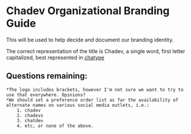 # Chadev Organizational Branding Guide

This will be used to help decide and document our branding identity.

The correct representation of the title is Chadev, a single word, first letter capitalized, best represented in [chatype](http://chatype.com/ "chatype | the typeface for Chattanooga Tennessee")

## Questions remaining:

    *The logo includes brackets, however I'm not sure we want to try to use that everywhere. Opinions?
    *We should set a preference order list as far the availability of alternate names on various social media outlets, i.e.: 
        1. chadev
        2. chadevs
        3. chatdev
        4. etc, or none of the above.
